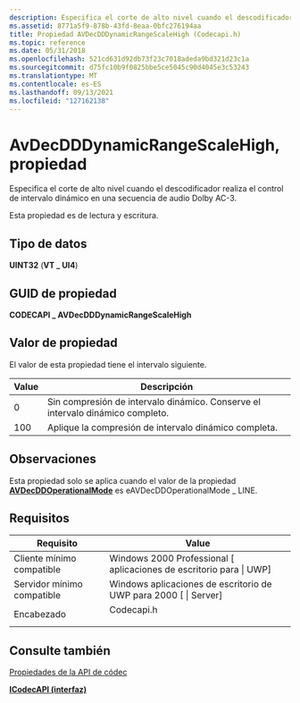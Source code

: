 ```yaml
---
description: Especifica el corte de alto nivel cuando el descodificador realiza el control de intervalo dinámico en una secuencia de audio Dolby AC-3.
ms.assetid: 8771a5f9-878b-43fd-8eaa-0bfc276194aa
title: Propiedad AVDecDDDynamicRangeScaleHigh (Codecapi.h)
ms.topic: reference
ms.date: 05/31/2018
ms.openlocfilehash: 521cd631d92db73f23c7018adeda9bd321d23c1a
ms.sourcegitcommit: d75fc10b9f0825bbe5ce5045c90d4045e3c53243
ms.translationtype: MT
ms.contentlocale: es-ES
ms.lasthandoff: 09/13/2021
ms.locfileid: "127162138"
---
```

# <a name="avdecdddynamicrangescalehigh-property"></a>AvDecDDDynamicRangeScaleHigh, propiedad

Especifica el corte de alto nivel cuando el descodificador realiza el control de intervalo dinámico en una secuencia de audio Dolby AC-3.

Esta propiedad es de lectura y escritura.

## <a name="data-type"></a>Tipo de datos

**UINT32** (**VT \_ UI4**)

## <a name="property-guid"></a>GUID de propiedad

**CODECAPI \_ AVDecDDDynamicRangeScaleHigh**

## <a name="property-value"></a>Valor de propiedad

El valor de esta propiedad tiene el intervalo siguiente.



| Value | Descripción                                                    |
|-------|----------------------------------------------------------------|
| 0     | Sin compresión de intervalo dinámico. Conserve el intervalo dinámico completo. |
| 100   | Aplique la compresión de intervalo dinámico completa.                          |



 

## <a name="remarks"></a>Observaciones

Esta propiedad solo se aplica cuando el valor de la propiedad [**AVDecDDOperationalMode**](avdecddoperationalmode-property.md) es eAVDecDDOperationalMode \_ LINE.

## <a name="requirements"></a>Requisitos



| Requisito | Value |
|-------------------------------------|---------------------------------------------------------------------------------------|
| Cliente mínimo compatible<br/> | Windows 2000 Professional \[ aplicaciones de escritorio para \| UWP\]<br/>                     |
| Servidor mínimo compatible<br/> | Windows aplicaciones de escritorio de UWP para 2000 \[ \| Server\]<br/>                           |
| Encabezado<br/>                   | <dl> <dt>Codecapi.h</dt> </dl> |



## <a name="see-also"></a>Consulte también

<dl> <dt>

[Propiedades de la API de códec](codec-api-properties.md)
</dt> <dt>

[**ICodecAPI (interfaz)**](/windows/desktop/api/Strmif/nn-strmif-icodecapi)
</dt> </dl>

 

 




